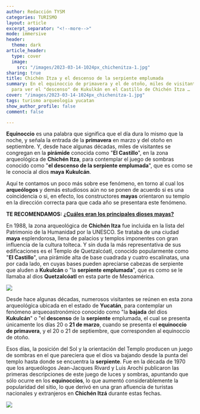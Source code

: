 ```yaml
---
author: Redacción TYSM
categories: TURISMO
layout: article
excerpt_separator: "<!--more-->"
mode: immersive
header:
  theme: dark
article_header:
  type: cover
  image:
    src: "/images/2023-03-14-1024px_chichenitza-1.jpg"
sharing: true
title: Chichén Itza y el descenso de la serpiente emplumada
summary: En el equinoccio de primavera y el de otoño, miles de visitantes se reúnen
  para ver el "descenso" de Kukulkán en el Castillo de Chichén Itza …
cover: "/images/2023-03-14-1024px_chichenitza-1.jpg"
tags: turismo arqueologia yucatan
show_author_profile: false
comment: false

---
```

**Equinoccio** es una palabra que significa que el día dura lo mismo que la noche, y señala la entrada de la **primavera** en marzo y del otoño en septiembre. Y, desde hace algunas décadas, miles de visitantes se congregan en la **pirámide** conocida como "**El Castillo**", en la zona arqueológica de **Chichén Itza**, para contemplar el juego de sombras conocido como "**el descenso de la serpiente emplumada**", que es como se le conocía al dios **maya** **Kukulcán**.

Aquí te contamos un poco más sobre ese fenómeno, en torno al cual los **arqueólogos** y demás estudiosos aún no se ponen de acuerdo si es una coincidencia o si, en efecto, los constructores **mayas** orientaron su templo en la dirección correcta para que cada año se presentara este fenómeno.

**TE RECOMENDAMOS:** [**¿Cuáles eran los principales dioses mayas?**](https://blog.tonoysumariachi.com/historia/2022/09/21/cuales-eran-los-principales-dioses-mayas.html)

En 1988, la zona arqueológica de **Chichén Itza** fue incluida en la lista del Patrimonio de la Humanidad por la UNESCO. Se trataba de una ciudad **maya** esplendorosa, llena de palacios y templos imponentes con gran influencia de la cultura tolteca. Y sin duda la más representativa de sus edificaciones es el Templo de Quetzalcóatl, conocido popularmente como "**El Castillo**", una pirámide alta de base cuadrada y cuatro escalinatas, una por cada lado, en cuyas bases pueden apreciarse cabezas de serpiente que aluden a **Kukulcán** o "la **serpiente emplumada**", que es como se le llamaba al dios **Quetzalcóatl** en esta parte de Mesoamérica.

![](https://upload.wikimedia.org/wikipedia/commons/thumb/0/07/El_Castillo%2C_Chichen_Itza_%2814367088455%29.jpg/1024px-El_Castillo%2C_Chichen_Itza_%2814367088455%29.jpg)

Desde hace algunas décadas, numerosos visitantes se reúnen en esta zona arqueológica ubicada en el estado de **Yucatán**, para contemplar un fenómeno arqueoastronómico conocido como "la **bajada** del dios **Kukulcán**" o "el **descenso** de la **serpiente** emplumada, el cual se presenta únicamente los días 20 o **21 de marzo**, cuando se presenta el **equinoccio de primavera**, y el 20 o 21 de septiembre, que corresponden al equinoccio de otoño. 

Esos días, la posición del Sol y la orientación del Templo producen un juego de sombras en el que pareciera que el dios va bajando desde la punta del templo hasta donde se encuentra la **serpiente**. Fue en la década de 1970 que los arqueólogos Jean-Jacques Rivard y Luis Arochi publicaron las primeras descripciones de este juego de luces y sombras, apuntando que sólo ocurre en los **equinoccios**, lo que aumentó considerablemente la popularidad del sitio, lo que derivó en una gran afluencia de turistas nacionales y extranjeros en **Chichén Itzá** durante estas fechas.

![](https://upload.wikimedia.org/wikipedia/commons/thumb/d/db/Serpiente_de_Chich%C3%A9n-Itz%C3%A1.JPG/1024px-Serpiente_de_Chich%C3%A9n-Itz%C3%A1.JPG)